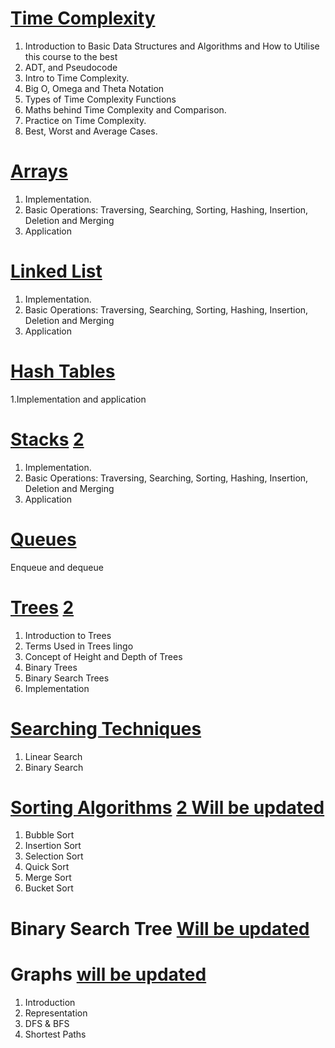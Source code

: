 # [Time Complexity](https://assessments.edyoda.com/topic-video/DS281220/170/7610/)

1. Introduction to Basic Data Structures and Algorithms and How to Utilise this
course to the best
2. ADT, and Pseudocode
3. Intro to Time Complexity.
4. Big O, Omega and Theta Notation
5. Types of Time Complexity Functions
6. Maths behind Time Complexity and Comparison.
7. Practice on Time Complexity.
8. Best, Worst and Average Cases.

# [Arrays](https://assessments.edyoda.com/topic-video/DS281220/170/7665/)

1. Implementation.
2. Basic Operations: Traversing, Searching, Sorting, Hashing, Insertion, Deletion and Merging
3. Application

# [Linked List](https://assessments.edyoda.com/topic-video/DS281220/170/7667/) 

1. Implementation.
2. Basic Operations: Traversing, Searching, Sorting, Hashing, Insertion, Deletion and Merging
3. Application

# [Hash Tables](https://assessments.edyoda.com/topic-video/DS281220/170/7766/)
1.Implementation and application

# [Stacks](https://assessments.edyoda.com/topic-video/DS281220/170/7770/) [2](https://assessments.edyoda.com/topic-video/DS281220/170/7772/)
1. Implementation.
2. Basic Operations: Traversing, Searching, Sorting, Hashing, Insertion, Deletion and Merging
3. Application

# [Queues](https://assessments.edyoda.com/topic-video/DS281220/170/7923/)
Enqueue and dequeue

# [Trees](https://assessments.edyoda.com/topic-video/DS281220/170/7939/) [2](https://assessments.edyoda.com/topic-video/DS281220/170/7939/)

1. Introduction to Trees
2. Terms Used in Trees lingo
3. Concept of Height and Depth of Trees
4. Binary Trees
5. Binary Search Trees
6. Implementation

# [Searching Techniques](https://assessments.edyoda.com/topic-video/DS281220/170/7973/)
1. Linear Search
2. Binary Search

# [Sorting Algorithms](https://assessments.edyoda.com/topic-video/DS281220/170/7975/) [2 Will be updated](#sorting-algorithms)
1. Bubble Sort
2. Insertion Sort
3. Selection Sort
4. Quick Sort
5. Merge Sort
6. Bucket Sort


# Binary Search Tree [Will be updated](#binary-search-tree-will-be-updated)

# Graphs [will be updated](#graphs)

1. Introduction
2. Representation
3. DFS & BFS
4. Shortest Paths
